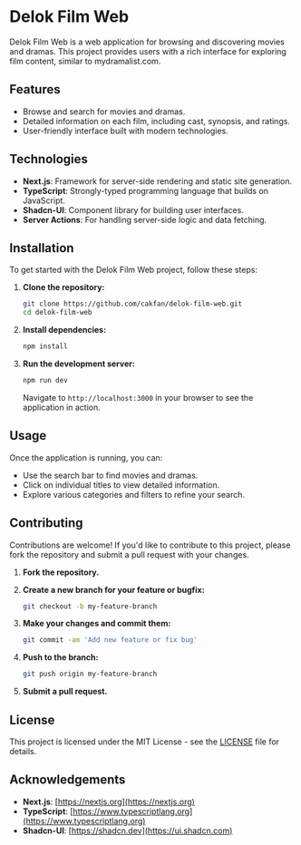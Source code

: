 # Delok Film Web

Delok Film Web is a web application for browsing and discovering movies and dramas. This project provides users with a rich interface for exploring film content, similar to mydramalist.com.

## Features

- Browse and search for movies and dramas.
- Detailed information on each film, including cast, synopsis, and ratings.
- User-friendly interface built with modern technologies.

## Technologies

- **Next.js**: Framework for server-side rendering and static site generation.
- **TypeScript**: Strongly-typed programming language that builds on JavaScript.
- **Shadcn-UI**: Component library for building user interfaces.
- **Server Actions**: For handling server-side logic and data fetching.

## Installation

To get started with the Delok Film Web project, follow these steps:

1. **Clone the repository:**

   ```bash
   git clone https://github.com/cakfan/delok-film-web.git
   cd delok-film-web
   ```

2. **Install dependencies:**

   ```bash
   npm install
   ```

3. **Run the development server:**

   ```bash
   npm run dev
   ```

   Navigate to `http://localhost:3000` in your browser to see the application in action.

## Usage

Once the application is running, you can:

- Use the search bar to find movies and dramas.
- Click on individual titles to view detailed information.
- Explore various categories and filters to refine your search.

## Contributing

Contributions are welcome! If you'd like to contribute to this project, please fork the repository and submit a pull request with your changes.

1. **Fork the repository.**
2. **Create a new branch for your feature or bugfix:**

   ```bash
   git checkout -b my-feature-branch
   ```

3. **Make your changes and commit them:**

   ```bash
   git commit -am 'Add new feature or fix bug'
   ```

4. **Push to the branch:**

   ```bash
   git push origin my-feature-branch
   ```

5. **Submit a pull request.**

## License

This project is licensed under the MIT License - see the [LICENSE](LICENSE) file for details.

## Acknowledgements

- **Next.js**: [https://nextjs.org](https://nextjs.org)
- **TypeScript**: [https://www.typescriptlang.org](https://www.typescriptlang.org)
- **Shadcn-UI**: [https://shadcn.dev](https://ui.shadcn.com)
